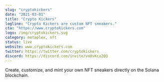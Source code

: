 ```yaml
---
slug: "cryptokickers"
date: "2021-03-01"
title: "Crypto Kickers"
logline: "Crypto Kickers are custom NFT sneakers."
cta: "https://www.cryptokickers.com"
logo: /img/cryptokickers.svg
category: metaplex, nft
status: live
website: www.cryptokickers.com
twitter: https://twitter.com/cryptokickers
discord: https://discord.com/invite/vmXvKcx2QQ
---
```


Create, customize, and mint your own NFT sneakers directly on the Solana blockchain.
